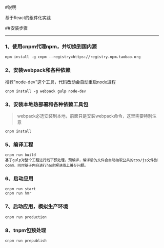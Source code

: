 #说明

基于React的组件化实践

##安装步骤
***

### 1、使用cnpm代理npm，并切换到国内源
```
npm install -g cnpm --registry=https://registry.npm.taobao.org
```

### 2、安装webpack和各种依赖
推荐"node-dev"这个工具，代码改动会自动重启node进程

```
cnpm install -g webpack gulp node-dev
```
### 3、安装本地热部署和各种依赖工具包
>webpack必选安装到本地，前面只是安装webpack命令，这里需要特别注意

```
cnpm install
```

### 5、编译工程
```
cnpm run build
基于gulp对整个工程进行线下预处理，预编译，编译后的文件会自动抽取公共的css/js文件到comm，同时基于内容进行hash解决线上缓存问题。
```

### 6、启动应用
```
cnpm run start
cnpm run hmr
```

### 7、启动应用，模拟生产环境
```
cnpm run production
```

### 8、tnpm包预处理
```
cnpm run prepublish
```
